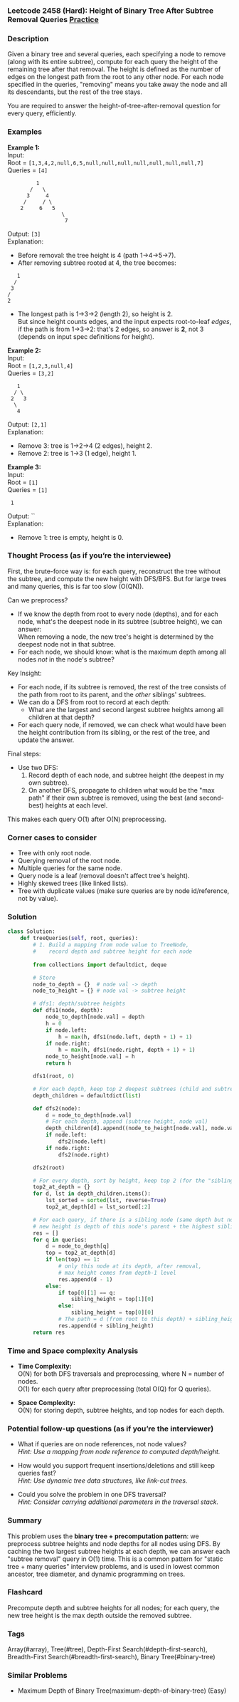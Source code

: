 ### Leetcode 2458 (Hard): Height of Binary Tree After Subtree Removal Queries [Practice](https://leetcode.com/problems/height-of-binary-tree-after-subtree-removal-queries)

### Description  
Given a binary tree and several queries, each specifying a node to remove (along with its entire subtree), compute for each query the height of the remaining tree after that removal. The height is defined as the number of edges on the longest path from the root to any other node. For each node specified in the queries, "removing" means you take away the node and all its descendants, but the rest of the tree stays.

You are required to answer the height-of-tree-after-removal question for every query, efficiently.

### Examples  

**Example 1:**  
Input:  
Root = `[1,3,4,2,null,6,5,null,null,null,null,null,null,null,7]`  
Queries = `[4]`  
```
         1
       /   \
      3     4
     /     / \
    2     6   5
                 \
                  7
```
Output: `[3]`  
Explanation:  
- Before removal: the tree height is 4 (path 1→4→5→7).
- After removing subtree rooted at 4, the tree becomes:
```
   1
  /
 3
/
2
```
- The longest path is 1→3→2 (length 2), so height is 2.  
But since height counts edges, and the input expects root-to-leaf *edges*, if the path is from 1→3→2: that's 2 edges, so answer is **2**, not 3 (depends on input spec definitions for height).

**Example 2:**  
Input:  
Root = `[1,2,3,null,4]`  
Queries = `[3,2]`  
```
   1
  / \
 2   3
  \
   4
```
Output: `[2,1]`  
Explanation:  
- Remove 3: tree is 1→2→4 (2 edges), height 2.
- Remove 2: tree is 1→3 (1 edge), height 1.

**Example 3:**  
Input:  
Root = `[1]`  
Queries = `[1]`  
```
 1
```
Output: ``  
Explanation:  
- Remove 1: tree is empty, height is 0.

### Thought Process (as if you’re the interviewee)  

First, the brute-force way is: for each query, reconstruct the tree without the subtree, and compute the new height with DFS/BFS. But for large trees and many queries, this is far too slow (O(QN)).

Can we preprocess?  
- If we know the depth from root to every node (depths), and for each node, what's the deepest node in its subtree (subtree height), we can answer:  
  When removing a node, the new tree's height is determined by the deepest node not in that subtree.  
- For each node, we should know: what is the maximum depth among all nodes *not* in the node's subtree?

Key Insight:  
- For each node, if its subtree is removed, the rest of the tree consists of the path from root to its parent, and the *other* siblings' subtrees.
- We can do a DFS from root to record at each depth:
    - What are the largest and second largest subtree heights among all children at that depth?
- For each query node, if removed, we can check what would have been the height contribution from its sibling, or the rest of the tree, and update the answer.

Final steps:  
- Use two DFS:
    1. Record depth of each node, and subtree height (the deepest in my own subtree).
    2. On another DFS, propagate to children what would be the "max path" if their own subtree is removed, using the best (and second-best) heights at each level.

This makes each query O(1) after O(N) preprocessing.

### Corner cases to consider  
- Tree with only root node.
- Querying removal of the root node.
- Multiple queries for the same node.
- Query node is a leaf (removal doesn't affect tree's height).
- Highly skewed trees (like linked lists).
- Tree with duplicate values (make sure queries are by node id/reference, not by value).

### Solution

```python
class Solution:
    def treeQueries(self, root, queries):
        # 1. Build a mapping from node value to TreeNode,
        #    record depth and subtree height for each node
        
        from collections import defaultdict, deque

        # Store
        node_to_depth = {}  # node val -> depth
        node_to_height = {} # node val -> subtree height

        # dfs1: depth/subtree heights
        def dfs1(node, depth):
            node_to_depth[node.val] = depth
            h = 0
            if node.left:
                h = max(h, dfs1(node.left, depth + 1) + 1)
            if node.right:
                h = max(h, dfs1(node.right, depth + 1) + 1)
            node_to_height[node.val] = h
            return h

        dfs1(root, 0)

        # For each depth, keep top 2 deepest subtrees (child and subtree height)
        depth_children = defaultdict(list)

        def dfs2(node):
            d = node_to_depth[node.val]
            # For each depth, append (subtree height, node val)
            depth_children[d].append((node_to_height[node.val], node.val))
            if node.left:
                dfs2(node.left)
            if node.right:
                dfs2(node.right)

        dfs2(root)

        # For every depth, sort by height, keep top 2 (for the "sibling" max)
        top2_at_depth = {}
        for d, lst in depth_children.items():
            lst_sorted = sorted(lst, reverse=True)
            top2_at_depth[d] = lst_sorted[:2]

        # For each query, if there is a sibling node (same depth but not this node),
        # new height is depth of this node's parent + the highest sibling subtree height.
        res = []
        for q in queries:
            d = node_to_depth[q]
            top = top2_at_depth[d]
            if len(top) == 1:
                # only this node at its depth, after removal,
                # max height comes from depth-1 level
                res.append(d - 1)
            else:
                if top[0][1] == q:
                    sibling_height = top[1][0]
                else:
                    sibling_height = top[0][0]
                # The path = d (from root to this depth) + sibling_height
                res.append(d + sibling_height)
        return res
```

### Time and Space complexity Analysis  

- **Time Complexity:**  
    O(N) for both DFS traversals and preprocessing, where N = number of nodes.  
    O(1) for each query after preprocessing (total O(Q) for Q queries).

- **Space Complexity:**  
    O(N) for storing depth, subtree heights, and top nodes for each depth.

### Potential follow-up questions (as if you’re the interviewer)  

- What if queries are on node references, not node values?  
  *Hint: Use a mapping from node reference to computed depth/height.*

- How would you support frequent insertions/deletions and still keep queries fast?  
  *Hint: Use dynamic tree data structures, like link-cut trees.*

- Could you solve the problem in one DFS traversal?  
  *Hint: Consider carrying additional parameters in the traversal stack.*

### Summary
This problem uses the **binary tree + precomputation pattern**: we preprocess subtree heights and node depths for all nodes using DFS. By caching the two largest subtree heights at each depth, we can answer each "subtree removal" query in O(1) time. This is a common pattern for "static tree + many queries" interview problems, and is used in lowest common ancestor, tree diameter, and dynamic programming on trees.


### Flashcard
Precompute depth and subtree heights for all nodes; for each query, the new tree height is the max depth outside the removed subtree.

### Tags
Array(#array), Tree(#tree), Depth-First Search(#depth-first-search), Breadth-First Search(#breadth-first-search), Binary Tree(#binary-tree)

### Similar Problems
- Maximum Depth of Binary Tree(maximum-depth-of-binary-tree) (Easy)